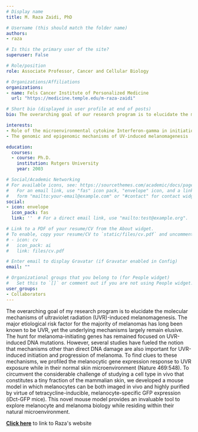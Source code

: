 ```yaml
---
# Display name
title: M. Raza Zaidi, PhD

# Username (this should match the folder name)
authors:
- raza

# Is this the primary user of the site?
superuser: False

# Role/position
role: Associate Professor, Cancer and Cellular Biology

# Organizations/Affiliations
organizations:
- name: Fels Cancer Institute of Personalized Medicine
  url: "https://medicine.temple.edu/m-raza-zaidi"

# Short bio (displayed in user profile at end of posts)
bio: The overarching goal of our research program is to elucidate the molecular mechanisms of ultraviolet radiation (UVR)-induced melanomagenesis.

interests:
- Role of the microenvironmental cytokine Interferon-gamma in initiation and progression of UV-induced melanoma
- The genomic and epigenomic mechanisms of UV-induced melanomagenesis

education:
  courses:
  - course: Ph.D.
    institution: Rutgers University
    year: 2003

# Social/Academic Networking
# For available icons, see: https://sourcethemes.com/academic/docs/page-builder/#icons
#   For an email link, use "fas" icon pack, "envelope" icon, and a link in the
#   form "mailto:your-email@example.com" or "#contact" for contact widget.
social:
- icon: envelope
  icon_pack: fas
  link: ''  # For a direct email link, use "mailto:test@example.org".

# Link to a PDF of your resume/CV from the About widget.
# To enable, copy your resume/CV to `static/files/cv.pdf` and uncomment the lines below.
# - icon: cv
#   icon_pack: ai
#   link: files/cv.pdf

# Enter email to display Gravatar (if Gravatar enabled in Config)
email: ""

# Organizational groups that you belong to (for People widget)
#   Set this to `[]` or comment out if you are not using People widget.
user_groups:
- Collaborators
---
```


The overarching goal of my research program is to elucidate the molecular mechanisms of ultraviolet radiation (UVR)-induced melanomagenesis.
The major etiological risk factor for the majority of melanomas has long been known to be UVR, yet the underlying mechanisms largely remain elusive. The hunt for melanoma-initiating genes has remained focused on UVR-induced DNA mutations. However, several studies have fueled the notion that mechanisms other than direct DNA damage are also important for UVR-induced initiation and progression of melanoma. To find clues to these mechanisms, we profiled the melanocytic gene expression response to UVR exposure while in their normal skin microenvironment (Nature 469:548). To circumvent the considerable challenge of studying a cell type in vivo that constitutes a tiny fraction of the mammalian skin, we developed a mouse model in which melanocytes can be both imaged in vivo and highly purified by virtue of tetracycline-inducible, melanocyte-specific GFP expression (iDct-GFP mice). This novel mouse model provides an invaluable tool to explore melanocyte and melanoma biology while residing within their natural microenvironment.

[**Click here**](https://medicine.temple.edu/m-raza-zaidi) to link to Raza's website
